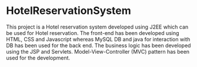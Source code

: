 HotelReservationSystem
================================================

This project is a Hotel reservation system developed using J2EE which can be used for Hotel reservation. The front-end has 
been developed using HTML, CSS and Javascript whereas MySQL DB and java for interaction with DB has been used for the back end. The business logic has been
developed using the JSP and Servlets. Model-View-Controller (MVC) pattern has been used for the development. 

